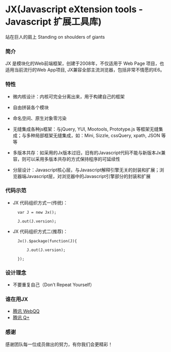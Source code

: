 JX(Javascript eXtension tools - Javascript 扩展工具库)
=======================================================
站在巨人的肩上 Standing on shoulders of giants

### 简介

JX 是模块化的Web前端框架，创建于2008年，不仅适用于 Web Page 项目，也适用当前流行的Web App项目, JX兼容全部主流浏览器，包括非常不情愿的IE6。


### 特性

- 微内核设计：内核可完全分离出来，用于构建自己的框架
  
- 自由拼装各个模块

- 命名空间、原生对象零污染

- 无缝集成各种js框架：与jQuery, YUI, Mootools, Prototype.js 等框架无缝集成；与多种局部框架无缝集成，如：Mini, Sizzle, cssQuery, xpath, JSON 等等
  
- 多版本共存：如采用的Jx版本过旧，旧有的Javascript代码不能与新版本Jx兼容，则可以采用多版本共存的方式保持程序的可延续性

- 分层设计：Javascript核心层，与Javascript解释引擎无关的封装和扩展；浏览器端Javascript层，对浏览器中的Javascript引擎部分的封装和扩展

### 代码示范
- JX 代码组织方式一(传统)：

    	var J = new Jx();
    
    	J.out(J.version);
	
- JX 代码组织方式二(推荐)：

    	Jx().$package(function(J){
    
       		J.out(J.version);
        
    	});

### 设计理念
- 不要重复自己（Don’t Repeat Yourself）

### 谁在用JX
- [腾讯 WebQQ](http://web.qq.com)
- [腾讯 Q+](http://www.qplus.com)



### 感谢

感谢团队每一位成员做出的努力，有你我们会更精彩！


